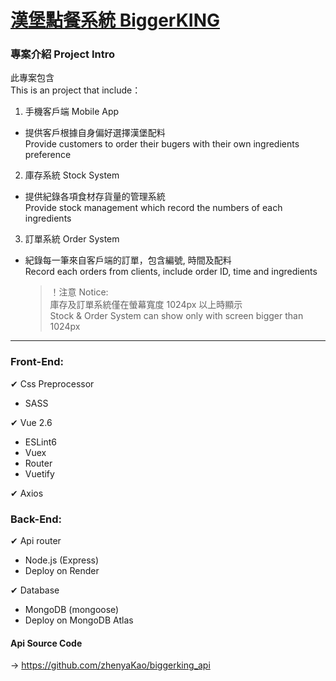 # [漢堡點餐系統 BiggerKING](https://zhenyakao.github.io/biggerking/)

### 專案介紹 Project Intro

此專案包含 <br>
This is an project that include：

1. 手機客戶端 Mobile App

- 提供客戶根據自身偏好選擇漢堡配料 <br>
  Provide customers to order their bugers with their own ingredients preference

2. 庫存系統 Stock System

- 提供紀錄各項食材存貨量的管理系統 <br>
  Provide stock management which record the numbers of each ingredients

3. 訂單系統 Order System

- 紀錄每一筆來自客戶端的訂單，包含編號, 時間及配料 <br>
  Record each orders from clients, include order ID, time and ingredients
  > ！注意 Notice: <br>
  > 庫存及訂單系統僅在螢幕寬度 1024px 以上時顯示<br>
  > Stock & Order System can show only with screen bigger than 1024px

---

### Front-End:

✔ Css Preprocessor

- SASS <br>

✔ Vue 2.6

- ESLint6
- Vuex
- Router
- Vuetify <br>

✔ Axios

### Back-End:

✔ Api router

- Node.js (Express)
- Deploy on Render<br>

✔ Database

- MongoDB (mongoose)
- Deploy on MongoDB Atlas

#### Api Source Code

→ https://github.com/zhenyaKao/biggerking_api
